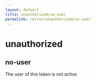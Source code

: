```yaml
---
layout: default
title: unauthorized/no-user
permalink: /error/unauthorized/no-user
---
```


# unauthorized
## no-user

The user of this token is not active
